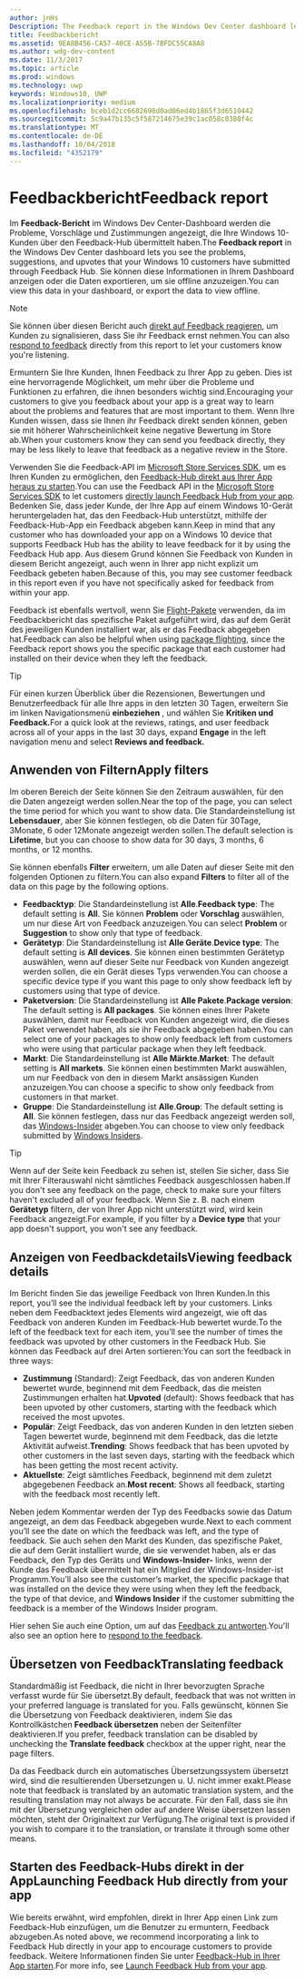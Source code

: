 ```yaml
---
author: jnHs
Description: The Feedback report in the Windows Dev Center dashboard lets you see the problems, suggestions, and upvotes that your Windows 10 customers have submitted through Feedback Hub.
title: Feedbackbericht
ms.assetid: 9EA8B456-CA57-40CE-A55B-7BFDC55CA8A8
ms.author: wdg-dev-content
ms.date: 11/3/2017
ms.topic: article
ms.prod: windows
ms.technology: uwp
keywords: Windows10, UWP
ms.localizationpriority: medium
ms.openlocfilehash: bceb1d2cc6682698d0ad06ed4b1865f3d6510442
ms.sourcegitcommit: 5c9a47b135c5f587214675e39c1ac058c0380f4c
ms.translationtype: MT
ms.contentlocale: de-DE
ms.lasthandoff: 10/04/2018
ms.locfileid: "4352179"
---
```

# <a name="feedback-report"></a><span data-ttu-id="1c8a9-103">Feedbackbericht</span><span class="sxs-lookup"><span data-stu-id="1c8a9-103">Feedback report</span></span>

<span data-ttu-id="1c8a9-104">Im **Feedback-Bericht** im Windows Dev Center-Dashboard werden die Probleme, Vorschläge und Zustimmungen angezeigt, die Ihre Windows 10-Kunden über den Feedback-Hub übermittelt haben.</span><span class="sxs-lookup"><span data-stu-id="1c8a9-104">The **Feedback report** in the Windows Dev Center dashboard lets you see the problems, suggestions, and upvotes that your Windows 10 customers have submitted through Feedback Hub.</span></span> <span data-ttu-id="1c8a9-105">Sie können diese Informationen in Ihrem Dashboard anzeigen oder die Daten exportieren, um sie offline anzuzeigen.</span><span class="sxs-lookup"><span data-stu-id="1c8a9-105">You can view this data in your dashboard, or export the data to view offline.</span></span>

> [!NOTE]
> <span data-ttu-id="1c8a9-106">Sie können über diesen Bericht auch [direkt auf Feedback reagieren](respond-to-customer-feedback.md), um Kunden zu signalisieren, dass Sie ihr Feedback ernst nehmen.</span><span class="sxs-lookup"><span data-stu-id="1c8a9-106">You can also [respond to feedback](respond-to-customer-feedback.md) directly from this report to let your customers know you're listening.</span></span>

<span data-ttu-id="1c8a9-107">Ermuntern Sie Ihre Kunden, Ihnen Feedback zu Ihrer App zu geben. Dies ist eine hervorragende Möglichkeit, um mehr über die Probleme und Funktionen zu erfahren, die ihnen besonders wichtig sind.</span><span class="sxs-lookup"><span data-stu-id="1c8a9-107">Encouraging your customers to give you feedback about your app is a great way to learn about the problems and features that are most important to them.</span></span> <span data-ttu-id="1c8a9-108">Wenn Ihre Kunden wissen, dass sie Ihnen ihr Feedback direkt senden können, geben sie mit höherer Wahrscheinlichkeit keine negative Bewertung im Store ab.</span><span class="sxs-lookup"><span data-stu-id="1c8a9-108">When your customers know they can send you feedback directly, they may be less likely to leave that feedback as a negative review in the Store.</span></span>

<span data-ttu-id="1c8a9-109">Verwenden Sie die Feedback-API im [Microsoft Store Services SDK](http://aka.ms/store-em-sdk), um es Ihren Kunden zu ermöglichen, den [Feedback-Hub direkt aus Ihrer App heraus zu starten](../monetize/launch-feedback-hub-from-your-app.md).</span><span class="sxs-lookup"><span data-stu-id="1c8a9-109">You can use the Feedback API in the [Microsoft Store Services SDK](http://aka.ms/store-em-sdk) to let customers [directly launch Feedback Hub from your app](../monetize/launch-feedback-hub-from-your-app.md).</span></span> <span data-ttu-id="1c8a9-110">Bedenken Sie, dass jeder Kunde, der Ihre App auf einem Windows 10-Gerät heruntergeladen hat, das den Feedback-Hub unterstützt, mithilfe der Feedback-Hub-App ein Feedback abgeben kann.</span><span class="sxs-lookup"><span data-stu-id="1c8a9-110">Keep in mind that any customer who has downloaded your app on a Windows 10 device that supports Feedback Hub has the ability to leave feedback for it by using the Feedback Hub app.</span></span> <span data-ttu-id="1c8a9-111">Aus diesem Grund können Sie Feedback von Kunden in diesem Bericht angezeigt, auch wenn in Ihrer app nicht explizit um Feedback gebeten haben.</span><span class="sxs-lookup"><span data-stu-id="1c8a9-111">Because of this, you may see customer feedback in this report even if you have not specifically asked for feedback from within your app.</span></span>

<span data-ttu-id="1c8a9-112">Feedback ist ebenfalls wertvoll, wenn Sie [Flight-Pakete](package-flights.md) verwenden, da im Feedbackbericht das spezifische Paket aufgeführt wird, das auf dem Gerät des jeweiligen Kunden installiert war, als er das Feedback abgegeben hat.</span><span class="sxs-lookup"><span data-stu-id="1c8a9-112">Feedback can also be helpful when using [package flighting](package-flights.md), since the Feedback report shows you the specific package that each customer had installed on their device when they left the feedback.</span></span>

> [!TIP]
> <span data-ttu-id="1c8a9-113">Für einen kurzen Überblick über die Rezensionen, Bewertungen und Benutzerfeedback für alle Ihre apps in den letzten 30 Tagen, erweitern Sie im linken Navigationsmenü **einbeziehen** , und wählen Sie **Kritiken und Feedback.**</span><span class="sxs-lookup"><span data-stu-id="1c8a9-113">For a quick look at the reviews, ratings, and user feedback across all of your apps in the last 30 days, expand **Engage** in the left navigation menu and select **Reviews and feedback.**</span></span> 


## <a name="apply-filters"></a><span data-ttu-id="1c8a9-114">Anwenden von Filtern</span><span class="sxs-lookup"><span data-stu-id="1c8a9-114">Apply filters</span></span>

<span data-ttu-id="1c8a9-115">Im oberen Bereich der Seite können Sie den Zeitraum auswählen, für den die Daten angezeigt werden sollen.</span><span class="sxs-lookup"><span data-stu-id="1c8a9-115">Near the top of the page, you can select the time period for which you want to show data.</span></span> <span data-ttu-id="1c8a9-116">Die Standardeinstellung ist **Lebensdauer**, aber Sie können festlegen, ob die Daten für 30Tage, 3Monate, 6 oder 12Monate angezeigt werden sollen.</span><span class="sxs-lookup"><span data-stu-id="1c8a9-116">The default selection is **Lifetime**, but you can choose to show data for 30 days, 3 months, 6 months, or 12 months.</span></span>

<span data-ttu-id="1c8a9-117">Sie können ebenfalls **Filter** erweitern, um alle Daten auf dieser Seite mit den folgenden Optionen zu filtern.</span><span class="sxs-lookup"><span data-stu-id="1c8a9-117">You can also expand **Filters** to filter all of the data on this page by the following options.</span></span>

- <span data-ttu-id="1c8a9-118">**Feedbacktyp**: Die Standardeinstellung ist **Alle**.</span><span class="sxs-lookup"><span data-stu-id="1c8a9-118">**Feedback type**: The default setting is **All**.</span></span> <span data-ttu-id="1c8a9-119">Sie können **Problem** oder **Vorschlag** auswählen, um nur diese Art von Feedback anzuzeigen.</span><span class="sxs-lookup"><span data-stu-id="1c8a9-119">You can select **Problem** or **Suggestion** to show only that type of feedback.</span></span>
- <span data-ttu-id="1c8a9-120">**Gerätetyp**: Die Standardeinstellung ist **Alle Geräte**.</span><span class="sxs-lookup"><span data-stu-id="1c8a9-120">**Device type**: The default setting is **All devices**.</span></span> <span data-ttu-id="1c8a9-121">Sie können einen bestimmten Gerätetyp auswählen, wenn auf dieser Seite nur Feedback von Kunden angezeigt werden sollen, die ein Gerät dieses Typs verwenden.</span><span class="sxs-lookup"><span data-stu-id="1c8a9-121">You can choose a specific device type if you want this page to only show feedback left by customers using that type of device.</span></span>
- <span data-ttu-id="1c8a9-122">**Paketversion**: Die Standardeinstellung ist **Alle Pakete**.</span><span class="sxs-lookup"><span data-stu-id="1c8a9-122">**Package version**: The default setting is **All packages**.</span></span> <span data-ttu-id="1c8a9-123">Sie können eines Ihrer Pakete auswählen, damit nur Feedback von Kunden angezeigt wird, die dieses Paket verwendet haben, als sie ihr Feedback abgegeben haben.</span><span class="sxs-lookup"><span data-stu-id="1c8a9-123">You can select one of your packages to show only feedback left from customers who were using that particular package when they left feedback.</span></span>
- <span data-ttu-id="1c8a9-124">**Markt**: Die Standardeinstellung ist **Alle Märkte**.</span><span class="sxs-lookup"><span data-stu-id="1c8a9-124">**Market**: The default setting is **All markets**.</span></span> <span data-ttu-id="1c8a9-125">Sie können einen bestimmten Markt auswählen, um nur Feedback von den in diesem Markt ansässigen Kunden anzuzeigen.</span><span class="sxs-lookup"><span data-stu-id="1c8a9-125">You can choose a specific to show only feedback from customers in that market.</span></span>
- <span data-ttu-id="1c8a9-126">**Gruppe**: Die Standardeinstellung ist **Alle**.</span><span class="sxs-lookup"><span data-stu-id="1c8a9-126">**Group**: The default setting is **All**.</span></span> <span data-ttu-id="1c8a9-127">Sie können festlegen, dass nur das Feedback angezeigt werden soll, das [Windows-Insider](http://insider.windows.com) abgeben.</span><span class="sxs-lookup"><span data-stu-id="1c8a9-127">You can choose to view only feedback submitted by [Windows Insiders](http://insider.windows.com).</span></span>

> [!TIP]
> <span data-ttu-id="1c8a9-128">Wenn auf der Seite kein Feedback zu sehen ist, stellen Sie sicher, dass Sie mit Ihrer Filterauswahl nicht sämtliches Feedback ausgeschlossen haben.</span><span class="sxs-lookup"><span data-stu-id="1c8a9-128">If you don't see any feedback on the page, check to make sure your filters haven't excluded all of your feedback.</span></span> <span data-ttu-id="1c8a9-129">Wenn Sie z. B. nach einem **Gerätetyp** filtern, der von Ihrer App nicht unterstützt wird, wird kein Feedback angezeigt.</span><span class="sxs-lookup"><span data-stu-id="1c8a9-129">For example, if you filter by a **Device type** that your app doesn't support, you won't see any feedback.</span></span>


## <a name="viewing-feedback-details"></a><span data-ttu-id="1c8a9-130">Anzeigen von Feedbackdetails</span><span class="sxs-lookup"><span data-stu-id="1c8a9-130">Viewing feedback details</span></span>

<span data-ttu-id="1c8a9-131">Im Bericht finden Sie das jeweilige Feedback von Ihren Kunden.</span><span class="sxs-lookup"><span data-stu-id="1c8a9-131">In this report, you’ll see the individual feedback left by your customers.</span></span> <span data-ttu-id="1c8a9-132">Links neben dem Feedbacktext jedes Elements wird angezeigt, wie oft das Feedback von anderen Kunden im Feedback-Hub bewertet wurde.</span><span class="sxs-lookup"><span data-stu-id="1c8a9-132">To the left of the feedback text for each item, you’ll see the number of times the feedback was upvoted by other customers in the Feedback Hub.</span></span> <span data-ttu-id="1c8a9-133">Sie können das Feedback auf drei Arten sortieren:</span><span class="sxs-lookup"><span data-stu-id="1c8a9-133">You can sort the feedback in three ways:</span></span>

- <span data-ttu-id="1c8a9-134">**Zustimmung** (Standard): Zeigt Feedback, das von anderen Kunden bewertet wurde, beginnend mit dem Feedback, das die meisten Zustimmungen erhalten hat.</span><span class="sxs-lookup"><span data-stu-id="1c8a9-134">**Upvoted** (default): Shows feedback that has been upvoted by other customers, starting with the feedback which received the most upvotes.</span></span>
- <span data-ttu-id="1c8a9-135">**Populär**: Zeigt Feedback, das von anderen Kunden in den letzten sieben Tagen bewertet wurde, beginnend mit dem Feedback, das die letzte Aktivität aufweist.</span><span class="sxs-lookup"><span data-stu-id="1c8a9-135">**Trending**: Shows feedback that has been upvoted by other customers in the last seven days, starting with the feedback which has been getting the most recent activity.</span></span>
- <span data-ttu-id="1c8a9-136">**Aktuellste**: Zeigt sämtliches Feedback, beginnend mit dem zuletzt abgegebenen Feedback an.</span><span class="sxs-lookup"><span data-stu-id="1c8a9-136">**Most recent**: Shows all feedback, starting with the feedback most recently left.</span></span>

<span data-ttu-id="1c8a9-137">Neben jedem Kommentar werden der Typ des Feedbacks sowie das Datum angezeigt, an dem das Feedback abgegeben wurde.</span><span class="sxs-lookup"><span data-stu-id="1c8a9-137">Next to each comment you’ll see the date on which the feedback was left, and the type of feedback.</span></span> <span data-ttu-id="1c8a9-138">Sie auch sehen den Markt des Kunden, das spezifische Paket, die auf dem Gerät installiert wurde, die sie verwendet haben, als er das Feedback, den Typ des Geräts und **Windows-Insider-** links, wenn der Kunde das Feedback übermittelt hat ein Mitglied der Windows-Insider-ist Programm.</span><span class="sxs-lookup"><span data-stu-id="1c8a9-138">You’ll also see the customer’s market, the specific package that was installed on the device they were using when they left the feedback, the type of that device, and **Windows Insider** if the customer submitting the feedback is a member of the Windows Insider program.</span></span>

<span data-ttu-id="1c8a9-139">Hier sehen Sie auch eine Option, um auf das [Feedback zu antworten](respond-to-customer-feedback.md).</span><span class="sxs-lookup"><span data-stu-id="1c8a9-139">You'll also see an option here to [respond to the feedback](respond-to-customer-feedback.md).</span></span>


## <a name="translating-feedback"></a><span data-ttu-id="1c8a9-140">Übersetzen von Feedback</span><span class="sxs-lookup"><span data-stu-id="1c8a9-140">Translating feedback</span></span>

<span data-ttu-id="1c8a9-141">Standardmäßig ist Feedback, die nicht in Ihrer bevorzugten Sprache verfasst wurde für Sie übersetzt.</span><span class="sxs-lookup"><span data-stu-id="1c8a9-141">By default, feedback that was not written in your preferred language is translated for you.</span></span> <span data-ttu-id="1c8a9-142">Falls gewünscht, können Sie die Übersetzung von Feedback deaktivieren, indem Sie das Kontrollkästchen **Feedback übersetzen** neben der Seitenfilter deaktivieren.</span><span class="sxs-lookup"><span data-stu-id="1c8a9-142">If you prefer, feedback translation can be disabled by unchecking the **Translate feedback** checkbox at the upper right, near the page filters.</span></span>

<span data-ttu-id="1c8a9-143">Da das Feedback durch ein automatisches Übersetzungssystem übersetzt wird, sind die resultierenden Übersetzungen u. U. nicht immer exakt.</span><span class="sxs-lookup"><span data-stu-id="1c8a9-143">Please note that feedback is translated by an automatic translation system, and the resulting translation may not always be accurate.</span></span> <span data-ttu-id="1c8a9-144">Für den Fall, dass sie ihn mit der Übersetzung vergleichen oder auf andere Weise übersetzen lassen möchten, steht der Originaltext zur Verfügung.</span><span class="sxs-lookup"><span data-stu-id="1c8a9-144">The original text is provided if you wish to compare it to the translation, or translate it through some other means.</span></span>


## <a name="launching-feedback-hub-directly-from-your-app"></a><span data-ttu-id="1c8a9-145">Starten des Feedback-Hubs direkt in der App</span><span class="sxs-lookup"><span data-stu-id="1c8a9-145">Launching Feedback Hub directly from your app</span></span>

<span data-ttu-id="1c8a9-146">Wie bereits erwähnt, wird empfohlen, direkt in Ihrer App einen Link zum Feedback-Hub einzufügen, um die Benutzer zu ermuntern, Feedback abzugeben.</span><span class="sxs-lookup"><span data-stu-id="1c8a9-146">As noted above, we recommend incorporating a link to Feedback Hub directly in your app to encourage customers to provide feedback.</span></span> <span data-ttu-id="1c8a9-147">Weitere Informationen finden Sie unter [Feedback-Hub in Ihrer App starten](../monetize/launch-feedback-hub-from-your-app.md).</span><span class="sxs-lookup"><span data-stu-id="1c8a9-147">For more info, see [Launch Feedback Hub from your app](../monetize/launch-feedback-hub-from-your-app.md).</span></span>
